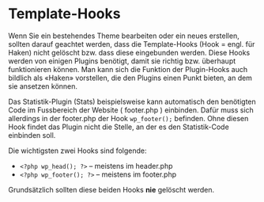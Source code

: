 # Template-Hooks
Wenn Sie ein bestehendes Theme bearbeiten oder ein neues erstellen, sollten darauf geachtet werden, dass die Template-Hooks (Hook = engl. für Haken) nicht gelöscht bzw. dass diese eingebunden werden. Diese Hooks werden von einigen Plugins benötigt, damit sie richtig bzw. überhaupt funktionieren können. Man kann sich die Funktion der Plugin-Hooks auch bildlich als «Haken» vorstellen, die den Plugins einen Punkt bieten, an dem sie ansetzen können.

Das Statistik-Plugin (Stats) beispielsweise kann automatisch den benötigten Code im Fussbereich der Website ( footer.php ) einbinden. Dafür muss sich allerdings in der footer.php der Hook `wp_footer();` befinden. Ohne diesen Hook findet das Plugin nicht die Stelle, an der es den Statistik-Code einbinden soll.

Die wichtigsten zwei Hooks sind folgende:

* `<?php wp_head(); ?>` – meistens im header.php
* `<?php wp_footer(); ?>` – meistens im footer.php

Grundsätzlich sollten diese beiden Hooks **nie** gelöscht werden.